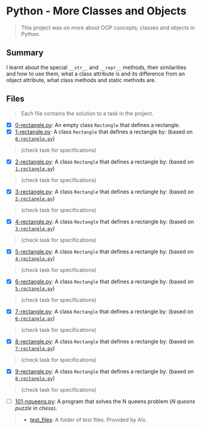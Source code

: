 # Python - More Classes and Objects

> This project was on more about OOP concepts;  classes and objects in Python.

## Summary

I learnt about the special `__str__` and `__repr__` methods, their similarities and how to use them, what a class attribute is and its difference from an object attribute, what class methods and static methods are.

## Files

> Each file contains the solution to a task in the project.

- [x] [0-rectangle.py](https://github.com/Ebube-Ochemba/alx-higher_level_programming/blob/master/0x08-python-more_classes/0-rectangle.py): An empty class `Rectangle` that defines a rectangle.
- [x] [1-rectangle.py](https://github.com/Ebube-Ochemba/alx-higher_level_programming/blob/master/0x08-python-more_classes/1-rectangle.py): A class `Rectangle` that defines a rectangle by: (based on [`0-rectangle.py`](https://github.com/Ebube-Ochemba/alx-higher_level_programming/blob/master/0x08-python-more_classes/0-rectangle.py))
> (check task for specifications)
- [x] [2-rectangle.py](https://github.com/Ebube-Ochemba/alx-higher_level_programming/blob/master/0x08-python-more_classes/2-rectangle.py): A class `Rectangle` that defines a rectangle by: (based on [`1-rectangle.py`](https://github.com/Ebube-Ochemba/alx-higher_level_programming/blob/master/0x08-python-more_classes/1-rectangle.py))
> (check task for specifications)
- [x] [3-rectangle.py](https://github.com/Ebube-Ochemba/alx-higher_level_programming/blob/master/0x08-python-more_classes/3-rectangle.py): A class `Rectangle` that defines a rectangle by: (based on [`2-rectangle.py`](https://github.com/Ebube-Ochemba/alx-higher_level_programming/blob/master/0x08-python-more_classes/2-rectangle.py))
> (check task for specifications)
- [x] [4-rectangle.py](https://github.com/Ebube-Ochemba/alx-higher_level_programming/blob/master/0x08-python-more_classes/4-rectangle.py): A class `Rectangle` that defines a rectangle by: (based on [`3-rectangle.py`](https://github.com/Ebube-Ochemba/alx-higher_level_programming/blob/master/0x08-python-more_classes/3-rectangle.py))
> (check task for specifications)
- [x] [5-rectangle.py](https://github.com/Ebube-Ochemba/alx-higher_level_programming/blob/master/0x08-python-more_classes/5-rectangle.py): A class `Rectangle` that defines a rectangle by: (based on [`4-rectangle.py`](https://github.com/Ebube-Ochemba/alx-higher_level_programming/blob/master/0x08-python-more_classes/4-rectangle.py))
> (check task for specifications)
- [x] [6-rectangle.py](https://github.com/Ebube-Ochemba/alx-higher_level_programming/blob/master/0x08-python-more_classes/6-rectangle.py): A class `Rectangle` that defines a rectangle by: (based on [`5-rectangle.py`](https://github.com/Ebube-Ochemba/alx-higher_level_programming/blob/master/0x08-python-more_classes/5-rectangle.py))
> (check task for specifications)
- [x] [7-rectangle.py](https://github.com/Ebube-Ochemba/alx-higher_level_programming/blob/master/0x08-python-more_classes/7-rectangle.py): A class `Rectangle` that defines a rectangle by: (based on [`6-rectangle.py`](https://github.com/Ebube-Ochemba/alx-higher_level_programming/blob/master/0x08-python-more_classes/6-rectangle.py))
> (check task for specifications)
- [x] [8-rectangle.py](https://github.com/Ebube-Ochemba/alx-higher_level_programming/blob/master/0x08-python-more_classes/8-rectangle.py): A class `Rectangle` that defines a rectangle by: (based on [`7-rectangle.py`](https://github.com/Ebube-Ochemba/alx-higher_level_programming/blob/master/0x08-python-more_classes/7-rectangle.py))
> (check task for specifications)
- [x] [9-rectangle.py](https://github.com/Ebube-Ochemba/alx-higher_level_programming/blob/master/0x08-python-more_classes/9-rectangle.py): A class `Rectangle` that defines a rectangle by: (based on [`8-rectangle.py`](https://github.com/Ebube-Ochemba/alx-higher_level_programming/blob/master/0x08-python-more_classes/8-rectangle.py))
> (check task for specifications)
- [ ] [101-nqueens.py](https://github.com/Ebube-Ochemba/alx-higher_level_programming/blob/master/0x08-python-more_classes/101-nqueens.py): A program that solves the N queens problem (_N queens puzzle in chess_).

> - [test_files](https://github.com/Ebube-Ochemba/alx-higher_level_programming/blob/master/0x08-python-more_classes/test_files): A folder of test files. Provided by Alx.
